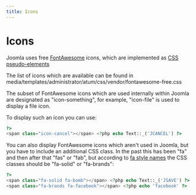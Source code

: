 ```yaml
---
title: Icons
---
```


Icons
=====

Joomla uses free [FontAwesome](https://fontawesome.com/search) icons,
which are implemented as [CSS pseudo-elements](https://docs.fontawesome.com/v5/web/advanced/css-pseudo-elements)

The list of icons which are available can be found in media/templates/administrator/atum/css/vendor/fontawesome-free.css

The subset of FontAwesome icons which are used internally within Joomla are designated as "icon-something",
for example, "icon-file" is used to display a file icon.

To display such an icon you can use:

```php
?>
<span class="icon-cancel"></span> <?php echo Text::_('JCANCEL') ?> 
```

You can also display FontAwesome icons which aren't used in Joomla, but you have to include an additional CSS class.
In the past this has been "fa" and then after that "fas" or "fab", 
but according to [fa style names](https://docs.fontawesome.com/web/setup/upgrade/whats-changed#full-style-names)
the CSS classes should be "fa-solid" or "fa-brands":

```php
?>
<span class="fa-solid fa-bomb"></span> <?php echo Text::_('JSAVE') ?> 
<span class="fa-brands fa-facebook"></span> <?php echo 'facebook' ?> 
```
